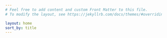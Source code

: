 ```yaml
---
# Feel free to add content and custom Front Matter to this file.
# To modify the layout, see https://jekyllrb.com/docs/themes/#overriding-theme-defaults

layout: home
sort_by: title
---
```

